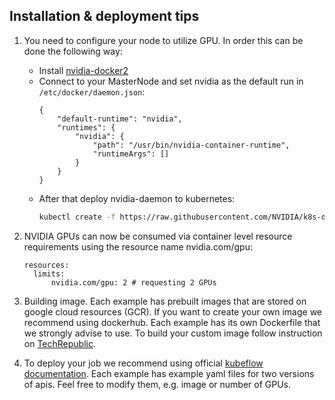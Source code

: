 ## Installation & deployment tips 
1. You need to configure your node to utilize GPU. In order this can be done the following way: 
    * Install [nvidia-docker2](https://github.com/NVIDIA/nvidia-docker)
    * Connect to your MasterNode and set nvidia as the default run in `/etc/docker/daemon.json`:
        ```
        {
            "default-runtime": "nvidia",
            "runtimes": {
                "nvidia": {
                    "path": "/usr/bin/nvidia-container-runtime",
                    "runtimeArgs": []
                }
            }
        }
        ```
    * After that deploy nvidia-daemon to kubernetes: 
        ```bash
        kubectl create -f https://raw.githubusercontent.com/NVIDIA/k8s-device-plugin/v1.11/nvidia-device-plugin.yml
        ```
        
2. NVIDIA GPUs can now be consumed via container level resource requirements using the resource name nvidia.com/gpu:
      ```
      resources:
        limits:
            nvidia.com/gpu: 2 # requesting 2 GPUs
      ```

3. Building image. Each example has prebuilt images that are stored on google cloud resources (GCR). If you want to create your own image we recommend using dockerhub. Each example has its own Dockerfile that we strongly advise to use. To build your custom image follow instruction on [TechRepublic](https://www.techrepublic.com/article/how-to-create-a-docker-image-and-push-it-to-docker-hub/).

4. To deploy your job we recommend using official [kubeflow documentation](https://www.kubeflow.org/docs/guides/components/pytorch/). Each example has example yaml files for two versions of apis. Feel free to modify them, e.g. image or number of GPUs.
